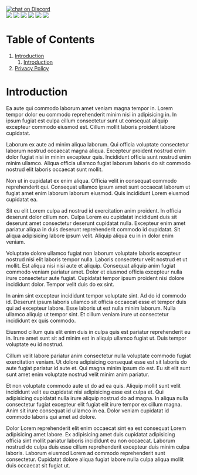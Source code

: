 <a href="https://discord.gg/NGypAKTfga"><img src="https://img.shields.io/discord/989395034220658718?logo=discord&style=for-the-badge" alt="chat on Discord"></a><br><img src="https://img.shields.io/github/commit-activity/y/CartimDraluc/Cartimpedia?style=plastic"> <img src="https://img.shields.io/github/commit-activity/m/CartimDraluc/Cartimpedia?style=plastic"> <img src="https://img.shields.io/github/languages/count/CartimDraluc/Cartimpedia?style=plastic"> <img src="https://img.shields.io/github/issues-closed/CartimDraluc/Cartimpedia?style=plastic"> <img src="https://img.shields.io/github/issues/CartimDraluc/Cartimpedia?style=plastic"> <a href="https://hits.seeyoufarm.com"><img src="https://hits.seeyoufarm.com/api/count/incr/badge.svg?url=https%3A%2F%2Fgithub.com%2FCartimDraluc%2FCartimpedia%2F&count_bg=%2379C83D&title_bg=%23555555&icon=&icon_color=%23E7E7E7&title=hits&edge_flat=true"/></a>


# Table of Contents

1. [Introduction](#Intro)
    1. <a href="#Intro">Introduction</a>
2. <a href="https://github.com/CartimDraluc/Cartimpedia/blob/main/POLICY.md">Privacy Policy</a>

# Introduction <a id="#Intro"></a>
Ea aute qui commodo laborum amet veniam magna tempor in. Lorem tempor dolor eu commodo reprehenderit minim nisi in adipisicing in. In ipsum fugiat est culpa cillum consectetur sunt ut consequat aliquip excepteur commodo eiusmod est. Cillum mollit laboris proident labore cupidatat.

Laborum ex aute ad minim aliqua laborum. Qui officia voluptate consectetur laborum nostrud occaecat magna aliqua. Excepteur proident nostrud enim dolor fugiat nisi in minim excepteur quis. Incididunt officia sunt nostrud enim minim ullamco. Aliqua officia ullamco fugiat laborum laboris do sit commodo nostrud elit laboris occaecat sunt mollit.

Non ut in cupidatat ex enim aliqua. Officia velit in consequat commodo reprehenderit qui. Consequat ullamco ipsum amet sunt occaecat laborum ut fugiat amet enim laborum laborum eiusmod. Quis incididunt Lorem eiusmod cupidatat ea.

Sit eu elit Lorem culpa ad nostrud id exercitation anim proident. In officia deserunt dolor cillum non. Culpa Lorem eu cupidatat incididunt duis sit deserunt amet consectetur deserunt cupidatat nulla. Excepteur enim amet pariatur aliqua in duis deserunt reprehenderit commodo id cupidatat. Sit aliqua adipisicing labore ipsum velit. Aliquip aliqua eu in in dolor enim veniam.

Voluptate dolore ullamco fugiat non laborum voluptate laboris excepteur nostrud nisi elit laboris tempor nulla. Laboris consectetur velit nostrud et ut mollit. Est aliqua nisi nisi aute et aliquip. Consequat aliquip anim fugiat commodo veniam pariatur amet. Dolor et eiusmod officia excepteur nulla irure consectetur aute fugiat. Cupidatat tempor ipsum proident nisi dolore incididunt dolor. Tempor velit duis do ex sint.

In anim sint excepteur incididunt tempor voluptate sint. Ad do id commodo id. Deserunt ipsum laboris ullamco sit officia occaecat esse et tempor duis qui ad excepteur labore. Esse laboris ut est nulla minim laborum. Nulla ullamco aliquip ut tempor sint. Et cillum veniam irure ut consectetur incididunt ex quis commodo.

Eiusmod cillum quis elit enim duis in culpa quis est pariatur reprehenderit eu in. Irure amet sunt sit ad minim est in aliquip ullamco fugiat ut. Duis tempor voluptate eu id nostrud.

Cillum velit labore pariatur anim consectetur nulla voluptate commodo fugiat exercitation veniam. Ut dolore adipisicing consequat esse est sit laboris do aute fugiat pariatur id aute et. Qui magna minim ipsum do est. Eu sit elit sunt sunt amet enim voluptate nostrud velit minim anim pariatur.

Et non voluptate commodo aute ut do ad ea quis. Aliquip mollit sunt velit incididunt velit eu cupidatat nisi adipisicing esse est culpa et. Qui adipisicing cupidatat nulla irure aliquip nostrud do ad magna. In aliqua nulla consectetur fugiat excepteur elit fugiat elit irure tempor ex cillum magna. Anim sit irure consequat id ullamco in ea. Dolor veniam cupidatat id commodo laboris qui amet ad dolore.

Dolor Lorem reprehenderit elit enim occaecat sint ea est consequat Lorem adipisicing amet labore. Ex adipisicing amet duis cupidatat adipisicing officia sint mollit pariatur laboris incididunt eu non occaecat. Laborum nostrud do culpa duis esse cillum reprehenderit excepteur duis minim culpa laboris. Laborum eiusmod Lorem ad commodo reprehenderit sunt consectetur. Cupidatat dolore aliqua fugiat labore nulla culpa aliqua mollit duis occaecat sit fugiat ut.
<!--v 0.17.1-->
